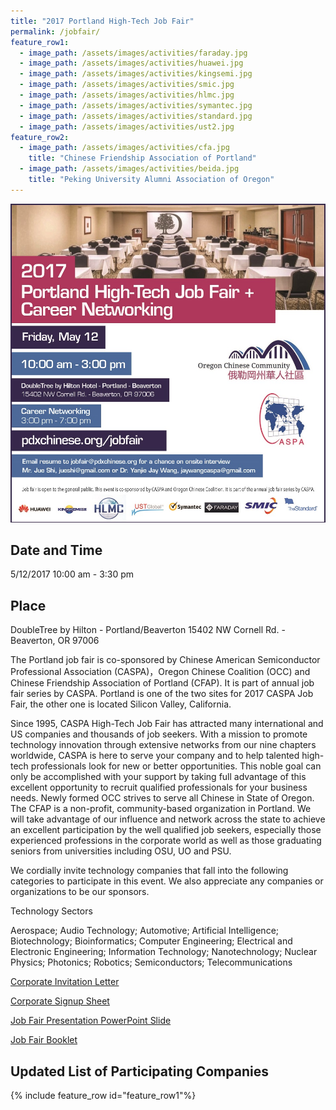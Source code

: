 ```yaml
---
title: "2017 Portland High-Tech Job Fair"
permalink: /jobfair/
feature_row1:
  - image_path: /assets/images/activities/faraday.jpg
  - image_path: /assets/images/activities/huawei.jpg
  - image_path: /assets/images/activities/kingsemi.jpg
  - image_path: /assets/images/activities/smic.jpg
  - image_path: /assets/images/activities/hlmc.jpg
  - image_path: /assets/images/activities/symantec.jpg
  - image_path: /assets/images/activities/standard.jpg
  - image_path: /assets/images/activities/ust2.jpg
feature_row2:
  - image_path: /assets/images/activities/cfa.jpg
    title: "Chinese Friendship Association of Portland"
  - image_path: /assets/images/activities/beida.jpg
    title: "Peking University Alumni Association of Oregon"
---
```

<p><img src="/assets/images/activities/JobFair_Ads.jpg"></p>

## Date and Time
5/12/2017 10:00 am - 3:30 pm

## Place
DoubleTree by Hilton - Portland/Beaverton
15402 NW Cornell Rd. - Beaverton, OR 97006

The Portland job fair is co-sponsored by Chinese American Semiconductor Professional Association (CASPA)，Oregon Chinese Coalition (OCC) and Chinese Friendship Association of Portland (CFAP). It is part of annual job fair series by CASPA. Portland is one of the two sites for 2017 CASPA Job Fair, the other one is located Silicon Valley, California.

Since 1995, CASPA High-Tech Job Fair has attracted many international and US companies and thousands of job seekers. With a mission to promote technology innovation through extensive networks from our nine chapters worldwide, CASPA is here to serve your company and to help talented high-tech professionals look for new or better opportunities. This noble goal can only be accomplished with your support by taking full advantage of this excellent opportunity to recruit qualified professionals for your business needs.
Newly formed OCC strives to serve all Chinese in State of Oregon. The CFAP is a non-profit, community-based organization in Portland. We will take advantage of our influence and network across the state to achieve an excellent participation by the well qualified job seekers, especially those experienced professions in the corporate world as well as those graduating seniors from universities including OSU, UO and PSU.

We cordially invite technology companies that fall into the following categories to participate in this event. We also appreciate any companies or organizations to be our sponsors.


Technology Sectors

Aerospace;
Audio Technology;
Automotive;
Artificial Intelligence;
Biotechnology;
Bioinformatics;
Computer Engineering;
Electrical and Electronic Engineering;
Information Technology;
Nanotechnology;
Nuclear Physics;
Photonics;
Robotics;
Semiconductors;
Telecommunications

[Corporate Invitation Letter](/assets/pdf/jobfair_info_pdx_17f.pdf)

[Corporate Signup Sheet](/assets/pdf/company_signup_pdx_17_5_12_v3.pdf)

[Job Fair Presentation PowerPoint Slide](/assets/pdf/jobfair_ppt_pdx_17f.pdf)

[Job Fair Booklet](/assets/pdf/2017_occ_job_fair_booklet.pdf)

## Updated List of Participating Companies

{% include feature_row id="feature_row1"%}
